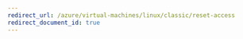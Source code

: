 ```yaml
---
redirect_url: /azure/virtual-machines/linux/classic/reset-access
redirect_document_id: true
---
```

